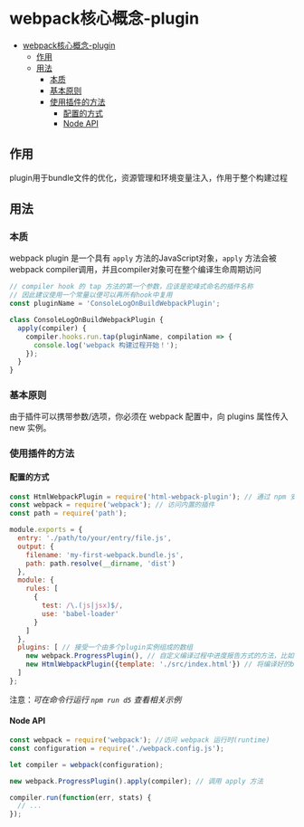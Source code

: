 # webpack核心概念-plugin

- [webpack核心概念-plugin](#webpack核心概念-plugin)
  - [作用](#作用)
  - [用法](#用法)
    - [本质](#本质)
    - [基本原则](#基本原则)
    - [使用插件的方法](#使用插件的方法)
      - [配置的方式](#配置的方式)
      - [Node API](#node-api)

## 作用

plugin用于bundle文件的优化，资源管理和环境变量注入，作用于整个构建过程

## 用法

### 本质

webpack plugin 是一个具有 `apply` 方法的JavaScript对象，`apply` 方法会被webpack compiler调用，并且compiler对象可在整个编译生命周期访问

``` js
// compiler hook 的 tap 方法的第一个参数，应该是驼峰式命名的插件名称
// 因此建议使用一个常量以便可以再所有hook中复用
const pluginName = 'ConsoleLogOnBuildWebpackPlugin';

class ConsoleLogOnBuildWebpackPlugin {
  apply(compiler) {
    compiler.hooks.run.tap(pluginName, compilation => {
      console.log('webpack 构建过程开始！');
    });
  }
}
```

### 基本原则

由于插件可以携带参数/选项，你必须在 webpack 配置中，向 plugins 属性传入 new 实例。

### 使用插件的方法

#### 配置的方式

``` js
const HtmlWebpackPlugin = require('html-webpack-plugin'); // 通过 npm 安装
const webpack = require('webpack'); // 访问内置的插件
const path = require('path');

module.exports = {
  entry: './path/to/your/entry/file.js',
  output: {
    filename: 'my-first-webpack.bundle.js',
    path: path.resolve(__dirname, 'dist')
  },
  module: {
    rules: [
      {
        test: /\.(js|jsx)$/,
        use: 'babel-loader'
      }
    ]
  },
  plugins: [ // 接受一个由多个plugin实例组成的数组
    new webpack.ProgressPlugin(), // 自定义编译过程中进度报告方式的方法，比如一些编译进度的文字展示
    new HtmlWebpackPlugin({template: './src/index.html'}) // 将编译好的bundle文件插入到HTML文件中，一般放在body底部
  ]
};
```

注意：*可在命令行运行 `npm run d5` 查看相关示例*

#### Node API

``` js
const webpack = require('webpack'); //访问 webpack 运行时(runtime)
const configuration = require('./webpack.config.js');

let compiler = webpack(configuration);

new webpack.ProgressPlugin().apply(compiler); // 调用 apply 方法

compiler.run(function(err, stats) {
  // ...
});
```
